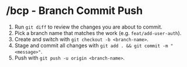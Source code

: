 # /bcp - Branch Commit Push

1. Run `git diff` to review the changes you are about to commit.
2. Pick a branch name that matches the work (e.g. `feat/add-user-auth`).
3. Create and switch with `git checkout -b <branch-name>`.
4. Stage and commit all changes with `git add . && git commit -m "<message>"`.
5. Push with `git push -u origin <branch-name>`.